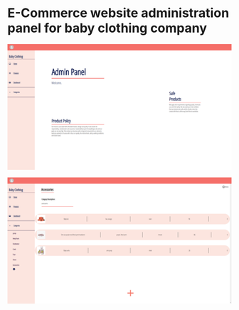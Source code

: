 # E-Commerce website administration panel for baby clothing company

![alt text](https://github.com/0zzy0sbourne/e-commerce/blob/master/ecommerce1.png?raw=true)


![alt text](https://github.com/0zzy0sbourne/e-commerce/blob/master/ecommerce2.png?raw=true)
